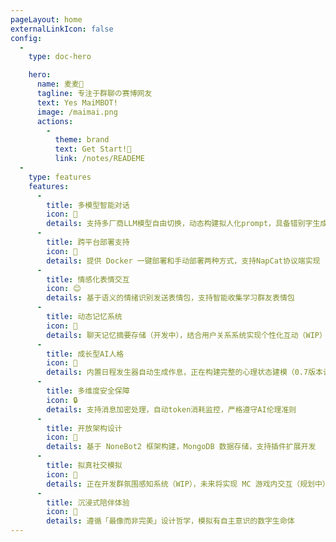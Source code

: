```yaml
---
pageLayout: home
externalLinkIcon: false
config:
  -
    type: doc-hero

    hero:
      name: 麦麦🤖
      tagline: 专注于群聊の赛博网友
      text: Yes MaiMBOT!
      image: /maimai.png      
      actions:
        -
          theme: brand
          text: Get Start!🥵
          link: /notes/READEME
  -
    type: features
    features:
      -
        title: 多模型智能对话
        icon: 💬
        details: 支持多厂商LLM模型自由切换，动态构建拟人化prompt，具备错别字生成和多条回复特性
      -
        title: 跨平台部署支持
        icon: 🐳
        details: 提供 Docker 一键部署和手动部署两种方式，支持NapCat协议端实现
      -
        title: 情感化表情交互
        icon: 😊
        details: 基于语义的情绪识别发送表情包，支持智能收集学习群友表情包
      -
        title: 动态记忆系统
        icon: 🧠
        details: 聊天记忆摘要存储（开发中），结合用户关系系统实现个性化互动（WIP）
      -
        title: 成长型AI人格
        icon: 🤖
        details: 内置日程发生器自动生成作息，正在构建完整的心理状态建模（0.7版本计划）
      -
        title: 多维度安全保障
        icon: 🔒
        details: 支持消息加密处理，自动token消耗监控，严格遵守AI伦理准则
      -
        title: 开放架构设计
        icon: 🧩
        details: 基于 NoneBot2 框架构建，MongoDB 数据存储，支持插件扩展开发
      -
        title: 拟真社交模拟
        icon: 👥
        details: 正在开发群氛围感知系统（WIP），未来将实现 MC 游戏内交互（规划中）
      -
        title: 沉浸式陪伴体验
        icon: 🌟
        details: 遵循「最像而非完美」设计哲学，模拟有自主意识的数字生命体
---
```

